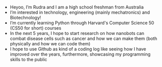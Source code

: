 - Heyoo, I’m Rudra and I am a high school freshman from Australia
- I’m interested in technology, engineering (mainly mechatronics) and Biotechnology!
- I’m currently learning Python through Harvard's Computer Science 50 (CS50 for short) courses
- In the next 5 years, I hope to start research on how nanobots can combat disease cells such as cancer and how we can make them (both physically and how we can code them)
- I hope to use Github as kind of a coding log like seeing how I have improved over the years, furthermore, showcasing my programming skills to the public


<!---
ragrawal2507/ragrawal2507 is a ✨ special ✨ repository because its `README.md` (this file) appears on your GitHub profile.
You can click the Preview link to take a look at your changes.
--->
